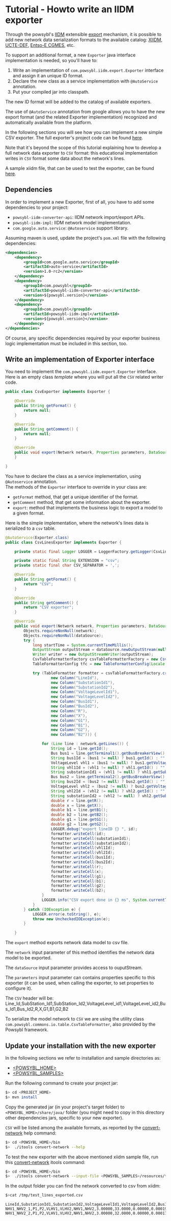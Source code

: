 # Tutorial - Howto write an IIDM exporter

Through the powsybl's [IIDM](../../architecture/iidm/README.md) extensible [export](../../architecture/iidm/exporter/README.md) mechanism, it is possible to add new network data serialization formats to the available catalog: [XIIDM](../../architecture/iidm/importer/iidm.md), [UCTE-DEF](../../architecture/iidm/importer/ucte.md), [Entso-E CGMES](../../architecture/iidm/importer/cgmes.md), etc.

To support an additional format, a new `Exporter` java interface implementation is needed, so you'll have to:

1. Write an implementation of `com.powsybl.iidm.export.Exporter` interface and assign it an unique ID format.
2. Declare the new class as a service implementation with `@AutoService` annotation.
2. Put your compiled jar into classpath.

The new ID format will be added to the catalog of available exporters. 

The use of `@AutoService` annotation from google allows you to have the new export format (and the related Exporter implementation) recognized and automatically available from the platform.

In the following sections you will see how you can implement a new simple CSV exporter. The full exporter's project code can be found [here](../../samples/csv-exporter).  

Note that it's beyond the scope of this tutorial explaining how to develop a full network data exporter to `CSV` format: this educational implementation writes in `CSV` format some data about the network's lines.  

A sample xiidm file, that can be used to test the exporter, can be found [here](../../samples/resources/test_lines.xiidm). 

## Dependencies
In order to implement a new Exporter, first of all, you have to add some dependencies to your project:

- `powsybl-iidm-converter-api`: IIDM network import/export APIs.
- `powsybl-iidm-impl`: IIDM network model implementation.
- `com.google.auto.service`: `@Autoservice` support library.

Assuming maven is used, update the project's `pom.xml` file with the following dependencies:

```xml
<dependencies>
    <dependency>
	    <groupId>com.google.auto.service</groupId>
		<artifactId>auto-service</artifactId>
		<version>1.0-rc2</version>
	</dependency>
	<dependency>
	    <groupId>com.powsybl</groupId>
		<artifactId>powsybl-iidm-converter-api</artifactId>
		<version>${powsybl.version}</version>
	</dependency>
	<dependency>
	    <groupId>com.powsybl</groupId>
		<artifactId>powsybl-iidm-impl</artifactId>
		<version>${powsybl.version}</version>		
	</dependency>		
</dependencies>
```

Of course, any specific dependencies required by your exporter business logic implementation must be included in this section, too.

## Write an implementation of Exporter interface

You need to implement the `com.powsybl.iidm.export.Exporter` interface.  
Here is an empty class *template* where you will put all the `CSV` related writer code. 
 

```java
public class CsvExporter implements Exporter {

	@Override
	public String getFormat() {
		return null;
	}

	@Override
	public String getComment() {
		return null;
	}

	@Override
	public void export(Network network, Properties parameters, DataSource dataSource) {
	}

}
```

You have to declare the class as a service implementation, using `@Autoservice` annotation.  
The methods of the `Exporter` interface to override in your class are: 

 - `getFormat` method, that get a unique identifier of the format.
 - `getComment` method, that get some information about the exporter.
 - `export`: method that implements the business logic to export a model to a given format.


Here is the simple implementation, where the network's lines data is serialized to a `csv` table.

```java
@AutoService(Exporter.class)
public class CsvLinesExporter implements Exporter {

	private static final Logger LOGGER = LoggerFactory.getLogger(CsvLinesExporter.class);

	private static final String EXTENSION = "csv";
	private static final char CSV_SEPARATOR = ',';

	@Override
	public String getFormat() {
		return "CSV";
	}

	@Override
	public String getComment() {
		return "CSV exporter";
	}

	@Override
	public void export(Network network, Properties parameters, DataSource dataSource) {
		Objects.requireNonNull(network);
		Objects.requireNonNull(dataSource);
		try {
			long startTime = System.currentTimeMillis();
			OutputStream outputStream = dataSource.newOutputStream(null, EXTENSION, false);
			Writer writer = new OutputStreamWriter(outputStream);
			CsvTableFormatterFactory csvTableFormatterFactory = new CsvTableFormatterFactory();
			TableFormatterConfig tfc = new TableFormatterConfig(Locale.getDefault(), CSV_SEPARATOR, "",	true, false);

			try (TableFormatter formatter = csvTableFormatterFactory.create(writer, "", tfc,
					new Column("LineId"),
                    new Column("SubstationId1"),
                    new Column("SubstationId2"),
                    new Column("VoltageLevelId1"),
                    new Column("VoltageLevelId2"),
                    new Column("BusId1"),
                    new Column("BusId2"),
                    new Column("R"),
                    new Column("X"),
                    new Column("G1"),
                    new Column("B1"),
                    new Column("G2"),
                    new Column("B2"))) {

				for (Line line : network.getLines()) {
					String id = line.getId();
					Bus bus1 = line.getTerminal1().getBusBreakerView().getBus();
					String bus1Id = (bus1 != null) ? bus1.getId() : "";
					VoltageLevel vhl1 = (bus1 != null) ? bus1.getVoltageLevel() : null ;
					String vhl1Id = (vhl1 != null) ? vhl1.getId() : "";
					String substationId1 = (vhl1 != null) ? vhl1.getSubstation().getId() : "";
					Bus bus2 = line.getTerminal2().getBusBreakerView().getBus();
					String bus2Id = (bus2 != null) ? bus2.getId() : "";
					VoltageLevel vhl2 = (bus2 != null) ? bus2.getVoltageLevel() : null;					
					String vhl2Id = (vhl2 != null) ? vhl2.getId() : "";
					String substationId2 = (vhl2 != null) ? vhl2.getSubstation().getId() : "";
					double r = line.getR();
					double x = line.getX();
					double b1 = line.getB1();
					double b2 = line.getB2();
					double g1 = line.getG1();
					double g2 = line.getG2();
					LOGGER.debug("export lineID {} ", id);
					formatter.writeCell(id);
					formatter.writeCell(substationId1);
					formatter.writeCell(substationId2);
					formatter.writeCell(vhl1Id);
					formatter.writeCell(vhl2Id);
					formatter.writeCell(bus1Id);
					formatter.writeCell(bus2Id);
					formatter.writeCell(r);
					formatter.writeCell(x);
					formatter.writeCell(g1);
					formatter.writeCell(b1);
					formatter.writeCell(g2);
					formatter.writeCell(b2);
				}
				LOGGER.info("CSV export done in {} ms", System.currentTimeMillis() - startTime);
			}
		} catch (IOException e) {
			LOGGER.error(e.toString(), e);
			throw new UncheckedIOException(e);
		}

	}
```

The `export` method exports network data model to csv file.

The `network` input parameter of this method identifies the network data model to be exported.

The `dataSource` input parameter provides access to ouputStream.

The `parameters` input parameter can contains properties specific to this exporter (it can be used, when calling the exporter, to set properties to configure it).

The `CSV` header will be:
Line_Id,SubStation_Id1,SubStation_Id2,VoltageLevel_id1,VoltageLevel_id2,Bus_Id1,Bus_Id2,R,X,G1,B1,G2,B2

To serialize the model network to `CSV` we are using the utility class `com.powsybl.commons.io.table.CsvTableFormatter`, also provided by the Powsybl framework. 


## Update your installation with the new exporter

In the following sections we refer to installation and sample directories as:

* [\<POWSYBL_HOME\>](../configuration/directoryList.md)
* [\<POWSYBL_SAMPLES\>](../configuration/directoryList.md)

Run the following command to create your project jar:

```bash
$> cd <PROJECT_HOME>
$> mvn install
```
 
Copy the generated jar (in your project's target folder) to `<POWSYBL_HOME>/share/java/` folder (you might need to copy in this directory other dependencies jars, specific to your new exporter).


`CSV` will be listed among the available formats, as reported by the [convert-network](../../tools/convert-network.md) help command:

```bash
$> cd <POWSYBL_HOME>/bin
$>  ./itools convert-network --help
```
  
To test the new exporter with the above mentioned xiidm sample file, run this [convert-network](../../tools/convert-network.md) itools command: 

```bash
$> cd <POWSYBL_HOME>/bin
$>  ./itools convert-network --input-file <POWSYBL_SAMPLES>/resources/test_lines.xiidm --output-format CSV  --output-file /tmp/test_lines_exported.csv

```

In the output folder you can find the network converted to csv from xiidm: 
```bash
$>cat /tmp/test_lines_exported.csv
```

```csv
LineId,SubstationId1,SubstationId2,VoltageLevelId1,VoltageLevelId2,BusId1,BusId2,R,X,G1,B1,G2,B2
NHV1_NHV2_1,P1,P2,VLHV1,VLHV2,NHV1,NHV2,3.00000,33.0000,0.00000,0.000193000,0.00000,0.000193000
NHV1_NHV2_2,P1,P2,VLHV1,VLHV2,NHV1,NHV2,3.00000,32.0000,0.00000,0.000175000,0.00000,0.000175000

```



